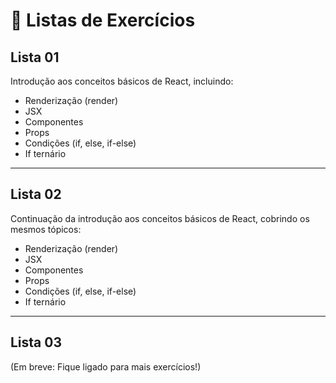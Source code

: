 # 📑 Listas de Exercícios

## Lista 01
Introdução aos conceitos básicos de React, incluindo:  
- Renderização (render)  
- JSX  
- Componentes  
- Props  
- Condições (if, else, if-else)  
- If ternário  

---

## Lista 02
Continuação da introdução aos conceitos básicos de React, cobrindo os mesmos tópicos:  
- Renderização (render)  
- JSX  
- Componentes  
- Props  
- Condições (if, else, if-else)  
- If ternário  

---

## Lista 03
(Em breve: Fique ligado para mais exercícios!)

